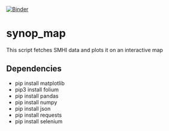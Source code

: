 [![Binder](https://mybinder.org/badge_logo.svg)](https://mybinder.org/v2/gh/bclaremar/synop_map/HEAD)
# synop_map

This script fetches SMHI data and plots it on an interactive map

## Dependencies
-  pip install matplotlib
-  pip3 install folium
-  pip install pandas
-  pip install numpy
-  pip install json 
-  pip install requests 
-  pip install selenium
